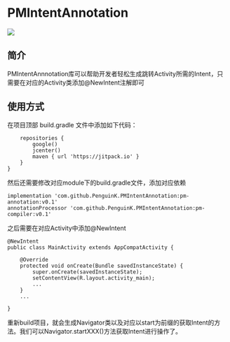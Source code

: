# PMIntentAnnotation
[![](https://jitpack.io/v/PenguinK/PMIntentAnnotation.svg)](https://jitpack.io/#PenguinK/PMIntentAnnotation)

## 简介
PMIntentAnnnotation库可以帮助开发者轻松生成跳转Activity所需的Intent，只需要在对应的Activity类添加@NewIntent注解即可
## 使用方式
在项目顶部 build.gradle 文件中添加如下代码：

```allprojects {
    repositories {
        google()
        jcenter()
        maven { url 'https://jitpack.io' }
    }
}
```
然后还需要修改对应module下的build.gradle文件，添加对应依赖
```
implementation 'com.github.PenguinK.PMIntentAnnotation:pm-annotation:v0.1'
annotationProcessor 'com.github.PenguinK.PMIntentAnnotation:pm-compiler:v0.1'
```

之后需要在对应Activity中添加@NewIntent
```
@NewIntent
public class MainActivity extends AppCompatActivity {

    @Override
    protected void onCreate(Bundle savedInstanceState) {
        super.onCreate(savedInstanceState);
        setContentView(R.layout.activity_main);
        ...
    }
    ...

}
```
重新build项目，就会生成Navigator类以及对应以start为前缀的获取Intent的方法。我们可以Navigator.startXXX()方法获取Intent进行操作了。

